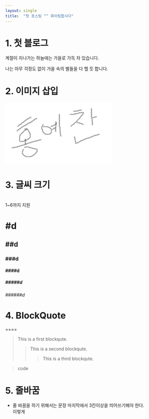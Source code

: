 ```yaml
---
layout: single
title:  "첫 포스팅 ^^ 화이팅합시다"
---
```



# 1. 첫 블로그 


계절이 지나가는 하늘에는 가을로 가득 차 있습니다.

나는 아무 걱정도 없이 가을 속의 별들을 다 헬 듯 합니다.

# 2. 이미지 삽입

![alt text](../images/자필.png)

# 3. 글씨 크기  
<br>
1~6까지 지원  

<br>

# #d
## ##d
### ###d
#### ####d
##### #####d
###### ######d
   
# 4. BlockQuote
====

> This is a first blockqute.
>	> This is a second blockqute.
>	>	> This is a third  blockqute.
   
> code   

# 5. 줄바꿈
* 줄 바꿈을 하기 위해서는 문장 마지막에서 3칸이상을 띄어쓰기해야 한다.   
이렇게
